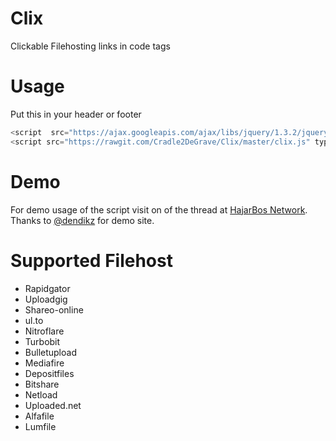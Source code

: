 # Clix
Clickable Filehosting links in code tags


# Usage 
Put this in your header or footer

``` Javascript
<script  src="https://ajax.googleapis.com/ajax/libs/jquery/1.3.2/jquery.min.js"  type="text/javascript"></script>
<script src="https://rawgit.com/Cradle2DeGrave/Clix/master/clix.js" type="text/javascript"></script> 
```

# Demo
For demo usage of the script visit on of the thread at [HajarBos Network](https://www.hajarbos.com/f15/).
Thanks to [@dendikz](https://github.com/dendikz) for demo site.

# Supported Filehost
- Rapidgator
- Uploadgig
- Shareo-online
- ul.to
- Nitroflare
- Turbobit
- Bulletupload
- Mediafire
- Depositfiles
- Bitshare
- Netload
- Uploaded.net
- Alfafile
- Lumfile

